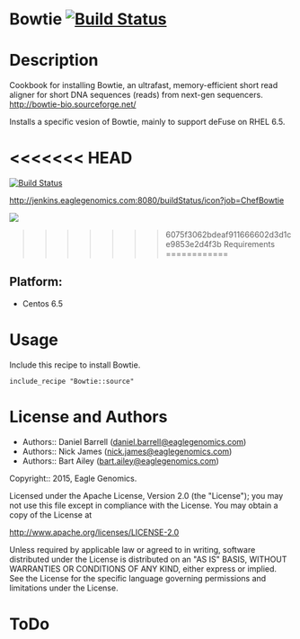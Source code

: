 # Bowtie [![Build Status](http://jenkins.eaglegenomics.com:8080/buildStatus/icon?job=ChefBowtie)](http://jenkins.eaglegenomics.com:8080/job/ChefBowtie)

Description
===========

Cookbook for installing Bowtie, an ultrafast, memory-efficient short read aligner for short DNA sequences (reads) from next-gen sequencers. http://bowtie-bio.sourceforge.net/

Installs a specific vesion of Bowtie, mainly to support deFuse on RHEL 6.5.

<<<<<<< HEAD
=======
[![Build Status](http://jenkins.eaglegenomics.com:8080/buildStatus/icon?job=ChefBowtie)](http://jenkins.eaglegenomics.com:8080/job/ChefBowtie)

http://jenkins.eaglegenomics.com:8080/buildStatus/icon?job=ChefBowtie

<a href='http://jenkins.eaglegenomics.com:8080/job/ChefBowtie'><img src='http://jenkins.eaglegenomics.com:8080/buildStatus/icon?job=ChefBowtie'></a>

>>>>>>> 6075f3062bdeaf911666602d3d1ce9853e2d4f3b
Requirements
============

## Platform:

* Centos 6.5


Usage
=====

Include this recipe to install Bowtie.

    include_recipe "Bowtie::source"
    
    
License and Authors
===================

* Authors:: Daniel Barrell (<daniel.barrell@eaglegenomics.com>)
* Authors:: Nick James (<nick.james@eaglegenomics.com>)
* Authors:: Bart Ailey (<bart.ailey@eaglegenomics.com>)

Copyright:: 2015, Eagle Genomics.
    
Licensed under the Apache License, Version 2.0 (the "License");
you may not use this file except in compliance with the License.
You may obtain a copy of the License at

http://www.apache.org/licenses/LICENSE-2.0

Unless required by applicable law or agreed to in writing, software
distributed under the License is distributed on an "AS IS" BASIS,
WITHOUT WARRANTIES OR CONDITIONS OF ANY KIND, either express or implied.
See the License for the specific language governing permissions and
limitations under the License.
    
ToDo
====
